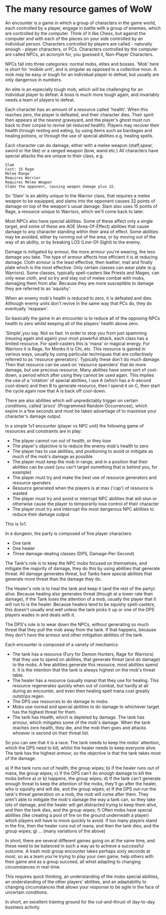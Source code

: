 # The many resource games of WoW

An encounter is a game in which a group of characters in the game world, each controlled by a player, engage in battle with a group of enemies, which are controlled by the computer. Think of it like Chess, but against the computer and with each of the pieces on your side controlled by an individual person. Characters controlled by players are called - naturally enough - player characters, or PCs. Characters controlled by the computer are called NPCs, an acronym for, you guessed it, Non-Player Characters.

NPCs fall into three categories: normal mobs, elites and bosses. 'Mob' here is short for 'mobile unit', and is singular as opposed to a collective noun. A mob may be easy or tough for an individual player to defeat, but usually are only dangerous in numbers.

An elite is an especially tough mob, which will be challenging for an individual player to defeat. A boss is much more tough again, and invariably needs a team of players to defeat.

Each character has an amount of a resource called 'health'. When this reaches zero, the player is defeated, and their character dies. Their spirit then appears at the nearest graveyard, and the player's ghost must run back to their corpse to revive (at reduced health). Players may recover their health through resting and eating, by using items such as bandages and healing potions, or through the use of special abilities e.g. healing spells.

Each character can do damage, either with a melee weapon (staff,spear, sword or the like) or a ranged weapon (bow, wand etc.) All characters have special attacks the are unique to their class, e.g.

    Slam
    Cost: 15 Rage
    Melee Range
    Requires Warrior
    Requires Melee Weapon
    Slams the opponent, causing weapon damage plus 32.

So 'Slam' is an ability unique to the Warrior class, that requires a melee weapon to be equipped, and slams into the opponent causes 32 points of damage on top of the weapon's usual damage. Slam also uses 15 points of Rage, a resource unique to Warriors, which we'll come back to later.

Most NPCs also have special abilities. Some of these affect only a single target, and some of these are AOE (Area-Of-Effect) abilities that cause damage to any character standing within their area of effect. Some abilities may be avoided, either by running out of the area, or by moving out of the way of an ability, or by breaking LOS (Line-Of-Sight) to the enemy.

Damage is mitigated by armour, the more armour you're wearing, the less damage you take. The type of armour affects how efficient it is at reducing damage. Cloth armour is the least effective, then leather, mail and finally plate which is the most effective. Only certain classes can wear plate (e.g. Warriors). Some classes, typically spell-casters like Priests and Mages, can only wear cloth, and so try and stay out of melee combat with mobs, damaging them from afar. Because they are more susceptible to damage they are referred to as 'squishy'.

When an enemy mob's health is reduced to zero, it is defeated and dies. Although enemy units don't revive in the same way that PCs do, they do eventually 'respawn'.

So basically the game in an encounter is to reduce all of the opposing NPCs health to zero whilst keeping all of the players' health above zero.

'Simple',you say. Not so fast. In order to stop you from just spamming (reusing again and again) your most powerful attack, each class has a limited resource. For spell-casters this is 'mana' or magical energy. For Warriors it is Rage, for Monks it is Chi, etc. This resource is gained in various ways, usually by using particular techniques that are collectively referred to as 'resource generators'. Typically these don't do much damage. Then that resource can be used on 'resource spenders' that do more damage, but use precious resource. Many abilities have some sort of cool-down, a period which after using they cannot be used again. This implies the use of a 'rotation' of special abilities, I use A (which has a 4-second cool-down) and then B to generate resource, then I spend it on C, then start the cycle again now that A is back off cool-down.

There are also abilities which will unpredictably trigger on certain conditions, called 'procs' (Programmed Random Occurrences), which expire in a few seconds and must be taken advantage of to maximise your character's damage output.

In a simple 1v1 encounter (player vs NPC unit) the following game of resources and constraints are in play:

* The player cannot run out of health, or they lose
* The player's objective is to reduce the enemy mob's health to zero
* The player has to use abilities, and positioning to avoid or mitigate as much of the mob's damage as possible
* The player must keep the mob in range, and in a position that their abilities can be used (you can't target something that is behind you, for example)
* The player must try and make the best use of resource generators and resource spenders
* Resource generated when the players is at max ('cap') of resource is wasted
* The player must try and avoid or interrupt NPC abilities that will stun or otherwise cause the player to temporarily lose control of their character
* The player must try and interrupt the most dangerous NPC abilities to reduce their damage output

This is 1v1.

In a dungeon, the party is composed of five player characters:

* One tank
* One healer
* Three damage-dealing classes (DPS, Damage-Per-Second)

The Tank's role is to keep the NPC mobs focused on themselves, and mitigate the majority of damage, they do this by using abilities that generate threat. All damage generates threat, but Tanks have special abilities that generate more threat than the damage they do.

The Healer's role is to heal the tank and keep it (and the rest of the party) alive. Because healing also generates threat (though at a lower rate than damage), if the Tank loses the attention of a mob, usually the player that it will run to is the healer. Because healers tend to be squishy spell-casters, this doesn't usually end well unless the tank picks it up or one of the DPS players wades in and deals with it.

The DPS's role is to wear down the NPCs, without generating so much threat that they pull the mob away from the tank. If that happens, because they don't have the armour and other mitigation abilities of the tank.

Each encounter is composed of a variety of mechanics:

* The tank has a resource (Fury for Demon Hunters, Rage for Warriors) that they use to spend on abilities, that generate threat (and do damage) to the mobs. A few abilities generate this resource, most abilities spend it. It is the intention that the tank is always highest on the mob's threat table.
* The healer has a resource (usually mana) that they use for healing. This resource regenerates quickly when out of combat, but hardly at all during an encounter, and even then healing spell mana cost greatly outstrips regen.
* The DPS use resources to do damage to mobs.
* Mobs use normal and special abilities to do damage to whichever target has the highest threat for them.
* The tank has Health, which is depleted by damage. The tank has armour, which mitigates some of the mob's damage. When the tank reaches zero health, they die, and the mob then goes and attacks whoever is second on their threat list.

So you can see that it is a race. The tank needs to keep the mobs' attention, which the DPS need to kill, whilst the healer needs to keep everyone alive. The tank has the highest armour, so the objective is that the tank takes most of the damage.

a) If the tank runs out of health, the group wipes;
b) If the healer runs out of mana, the group wipes;
c) If the DPS can't do enough damage to kill the mobs before a) or b) happens, the group wipes;
d) If the tank can't generate enough threat to keep the attention of the mobs, they'll go after the healer, who is squishy and will die, and the group wipes;
e) If the DPS out-run the tank's threat generation on a mob, the mob will come after them. They aren't able to mitigate the mob's damage the way a tank can, so they take lots of damage, and the healer will get distracted trying to keep them alive, and then the tank dies, and the group wipes;
f) Often mobs have special abilities (like creating a pool of fire on the ground underneath a player) which players will have to move quickly to avoid. If too many players stand in the fire, then the healer runs out of mana, and then the tank dies, and the group wipes;
g) ... (many variations of the above)

In short, there are several different games going on at the same time, and these need to be balanced in such a way as to achieve a successful outcome. A trash mob group encounter takes perhaps sixty seconds at most, so as a team you're trying to play your own game, help others with their game and as a group succeed, all whist adapting to changing circumstances in real-time.

This requires quick thinking, an understanding of the mobs special abilities, an understanding of the other players' abilities, and an adaptability to changing circumstances that allows your response to be agile in the face of uncertain conditions.

In short, an excellent training ground for the cut-and-thrust of day-to-day business activity.

